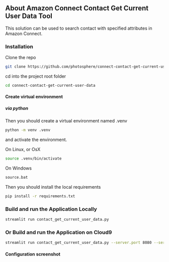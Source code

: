 ## About Amazon Connect Contact Get Current User Data Tool
This solution can be used to search contact with specified attributes in Amazon Connect.

### Installation

Clone the repo

```bash
git clone https://github.com/photosphere/connect-contact-get-current-user-data.git
```

cd into the project root folder

```bash
cd connect-contact-get-current-user-data
```

#### Create virtual environment

##### via python

Then you should create a virtual environment named .venv

```bash
python -m venv .venv
```

and activate the environment.

On Linux, or OsX 

```bash
source .venv/bin/activate
```
On Windows

```bash
source.bat
```

Then you should install the local requirements

```bash
pip install -r requirements.txt
```
### Build and run the Application Locally

```bash
streamlit run contact_get_current_user_data.py
```

### Or Build and run the Application on Cloud9

```bash
streamlit run contact_get_current_user_data.py --server.port 8080 --server.address=0.0.0.0 
```

#### Configuration screenshot

